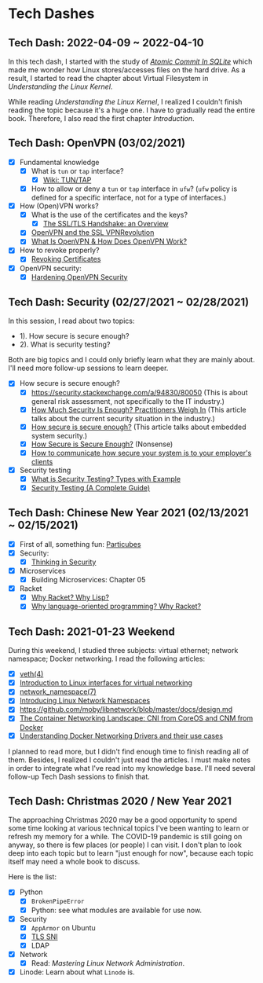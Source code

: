 # Tech Dashes

## Tech Dash: 2022-04-09 ~ 2022-04-10

In this tech dash, I started with the study of [_Atomic Commit In SQLite_](https://www.sqlite.org/atomiccommit.html) which made me wonder how Linux stores/accesses files on the hard drive. As a result, I started to read the chapter about Virtual Filesystem in _Understanding the Linux Kernel_.

While reading _Understanding the Linux Kernel_, I realized I couldn't finish reading the topic because it's a huge one. I have to gradually read the entire book. Therefore, I also read the first chapter _Introduction_.

## Tech Dash: OpenVPN (03/02/2021)

- [x] Fundamental knowledge
  - [x] What is `tun` or `tap` interface?
    - [x] [Wiki: TUN/TAP](https://en.wikipedia.org/wiki/TUN/TAP)
  - [x] How to allow or deny a `tun` or `tap` interface in `ufw`? (`ufw` policy is defined for a specific interface, not for a type of interfaces.)
- [x] How (Open)VPN works?
  - [x] What is the use of the certificates and the keys?
    - [x] [The SSL/TLS Handshake: an Overview](https://www.ssl.com/article/ssl-tls-handshake-overview/)
  - [x] [OpenVPN and the SSL VPNRevolution](https://www.sans.org/reading-room/whitepapers/vpns/openvpn-ssl-vpn-revolution-1459)
  - [x] [What Is OpenVPN & How Does OpenVPN Work?](https://www.cactusvpn.com/beginners-guide-to-vpn/what-is-openvpn/)
- [x] How to revoke properly?
  - [x] [Revoking Certificates](https://openvpn.net/community-resources/revoking-certificates/)
- [x] OpenVPN security:
  - [x] [Hardening OpenVPN Security](https://openvpn.net/community-resources/hardening-openvpn-security/)

## Tech Dash: Security (02/27/2021 ~ 02/28/2021)

In this session, I read about two topics:
- 1). How secure is secure enough?
- 2). What is security testing?

Both are big topics and I could only briefly learn what they are mainly about. I'll need more follow-up sessions to learn deeper.

- [x] How secure is secure enough?
  - [x] https://security.stackexchange.com/a/94830/80050 (This is about general risk assessment, not specifically to the IT industry.)
  - [x] [How Much Security Is Enough? Practitioners Weigh In](https://www.darkreading.com/operations/how-much-security-is-enough-practitioners-weigh-in/d/d-id/1336138) (This article talks about the current security situation in the industry.)
  - [x] [How secure is secure enough?](https://www.newelectronics.co.uk/electronics-technology/how-secure-is-secure-enough/222122/) (This article talks about embedded system security.)
  - [x] [How Secure is Secure Enough?](https://www.computerworld.com/article/2551178/how-secure-is-secure-enough-.html) (Nonsense)
  - [x] [How to communicate how secure your system is to your employer's clients](https://security.stackexchange.com/q/96002/80050)
- [x] Security testing
  - [x] [What is Security Testing? Types with Example](https://www.guru99.com/what-is-security-testing.html)
  - [x] [Security Testing (A Complete Guide)](https://www.softwaretestinghelp.com/how-to-test-application-security-web-and-desktop-application-security-testing-techniques/)

## Tech Dash: Chinese New Year 2021 (02/13/2021 ~ 02/15/2021)

- [x] First of all, something fun: [Particubes](https://docs.particubes.com/)
- [x] Security:
  - [x] [Thinking in Security](https://yaobinwen.github.io/2021/02/14/Thinking-in-security.html)
- [x] Microservices
  - [x] Building Microservices: Chapter 05
- [x] Racket
  - [x] [Why Racket? Why Lisp?](https://beautifulracket.com/appendix/why-racket-why-lisp.html)
  - [x] [Why language-oriented programming? Why Racket?](https://beautifulracket.com/appendix/why-lop-why-racket.html)

## Tech Dash: 2021-01-23 Weekend

During this weekend, I studied three subjects: virtual ethernet; network namespace; Docker networking. I read the following articles:

- [x] [veth(4)](https://man7.org/linux/man-pages/man4/veth.4.html)
- [x] [Introduction to Linux interfaces for virtual networking](https://developers.redhat.com/blog/2018/10/22/introduction-to-linux-interfaces-for-virtual-networking/)
- [x] [network_namespace(7)](https://man7.org/linux/man-pages/man7/network_namespaces.7.html)
- [x] [Introducing Linux Network Namespaces](https://blog.scottlowe.org/2013/09/04/introducing-linux-network-namespaces/)
- [x] https://github.com/moby/libnetwork/blob/master/docs/design.md
- [x] [The Container Networking Landscape: CNI from CoreOS and CNM from Docker](https://thenewstack.io/container-networking-landscape-cni-coreos-cnm-docker/)
- [x] [Understanding Docker Networking Drivers and their use cases](https://www.docker.com/blog/understanding-docker-networking-drivers-use-cases/)

I planned to read more, but I didn't find enough time to finish reading all of them. Besides, I realized I couldn't just read the articles. I must make notes in order to integrate what I've read into my knowledge base. I'll need several follow-up Tech Dash sessions to finish that.

## Tech Dash: Christmas 2020 / New Year 2021

The approaching Christmas 2020 may be a good opportunity to spend some time looking at various technical topics I've been wanting to learn or refresh my memory for a while. The COVID-19 pandemic is still going on anyway, so there is few places (or people) I can visit. I don't plan to look deep into each topic but to learn "just enough for now", because each topic itself may need a whole book to discuss.

Here is the list:

- [x] Python
  - [x] `BrokenPipeError`
  - [x] Python: see what modules are available for use now.
- [x] Security
  - [x] `AppArmor` on Ubuntu
  - [x] [TLS SNI](https://www.cloudflare.com/learning/ssl/what-is-sni/)
  - [x] LDAP
- [x] Network
  - [x] Read: _Mastering Linux Network Administration_.
- [x] Linode: Learn about what `Linode` is.
